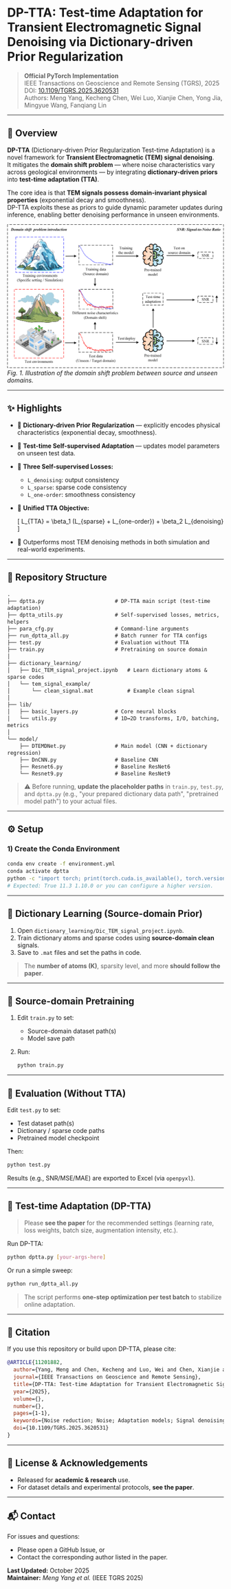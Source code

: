 # DP-TTA: Test-time Adaptation for Transient Electromagnetic Signal Denoising via Dictionary-driven Prior Regularization

> **Official PyTorch Implementation**  
> IEEE Transactions on Geoscience and Remote Sensing (TGRS), 2025  
> DOI: [10.1109/TGRS.2025.3620531](https://doi.org/10.1109/TGRS.2025.3620531)  
> Authors: Meng Yang, Kecheng Chen, Wei Luo, Xianjie Chen, Yong Jia, Mingyue Wang, Fanqiang Lin  

---

## 🧠 Overview

**DP-TTA** (Dictionary-driven Prior Regularization Test-time Adaptation) is a novel framework for **Transient Electromagnetic (TEM) signal denoising**.  
It mitigates the **domain shift problem** — where noise characteristics vary across geological environments — by integrating **dictionary-driven priors** into **test-time adaptation (TTA)**.  

The core idea is that **TEM signals possess domain-invariant physical properties** (exponential decay and smoothness).  
DP-TTA exploits these as priors to guide dynamic parameter updates during inference, enabling better denoising performance in unseen environments.

![Domain shift problem introduction](domain-shift.png)  
*Fig. 1. Illustration of the domain shift problem between source and unseen domains.*

---

## ✨ Highlights

- 🔹 **Dictionary-driven Prior Regularization** — explicitly encodes physical characteristics (exponential decay, smoothness).
- 🔹 **Test-time Self-supervised Adaptation** — updates model parameters on unseen test data.
- 🔹 **Three Self-supervised Losses:**
  - `L_denoising`: output consistency  
  - `L_sparse`: sparse code consistency  
  - `L_one-order`: smoothness consistency  
- 🔹 **Unified TTA Objective:**

  \[
  L_{TTA} = \beta_1 (L_{sparse} + L_{one-order}) + \beta_2 L_{denoising}
  \]

- 🔹 Outperforms most TEM denoising methods in both simulation and real-world experiments.

---

## 📁 Repository Structure

```text
.
├── dptta.py                       # DP-TTA main script (test-time adaptation)
├── dptta_utils.py                 # Self-supervised losses, metrics, helpers
├── para_cfg.py                    # Command-line arguments
├── run_dptta_all.py               # Batch runner for TTA configs
├── test.py                        # Evaluation without TTA
├── train.py                       # Pretraining on source domain
│
├── dictionary_learning/
│   ├── Dic_TEM_signal_project.ipynb   # Learn dictionary atoms & sparse codes
│   └── tem_signal_example/
│       └── clean_signal.mat           # Example clean signal
│
├── lib/
│   ├── basic_layers.py            # Core neural blocks
│   └── utils.py                   # 1D↔2D transforms, I/O, batching, metrics
│
└── model/
    ├── DTEMDNet.py                # Main model (CNN + dictionary regression)
    ├── DnCNN.py                   # Baseline CNN
    ├── Resnet6.py                 # Baseline ResNet6
    └── Resnet9.py                 # Baseline ResNet9
```

> ⚠️ Before running, **update the placeholder paths** in `train.py`, `test.py`, and `dptta.py` (e.g., "your prepared dictionary data path", "pretrained model path") to your actual files.

---

## ⚙️ Setup

### 1) Create the Conda Environment

```bash
conda env create -f environment.yml
conda activate dptta
python -c "import torch; print(torch.cuda.is_available(), torch.version.cuda, torch.__version__)"
# Expected: True 11.3 1.10.0 or you can configure a higher version.
```

---

## 🧩 Dictionary Learning (Source-domain Prior)

1. Open `dictionary_learning/Dic_TEM_signal_project.ipynb`.  
2. Train dictionary atoms and sparse codes using **source-domain clean** signals.  
3. Save to `.mat` files and set the paths in code.

> The **number of atoms (K)**, sparsity level, and more **should follow the paper**.

---

## 🧠 Source-domain Pretraining

1. Edit `train.py` to set:  
   - Source-domain dataset path(s)  
   - Model save path  

2. Run:

   ```bash
   python train.py
   ```

---

## 🧪 Evaluation (Without TTA)

Edit `test.py` to set:  
- Test dataset path(s)  
- Dictionary / sparse code paths  
- Pretrained model checkpoint  

Then:

```bash
python test.py
```

Results (e.g., SNR/MSE/MAE) are exported to Excel (via `openpyxl`).

---

## 🚀 Test-time Adaptation (DP-TTA)

> Please **see the paper** for the recommended settings (learning rate, loss weights, batch size, augmentation intensity, etc.).

Run DP-TTA:

```bash
python dptta.py [your-args-here]
```

Or run a simple sweep:

```bash
python run_dptta_all.py
```

> The script performs **one-step optimization per test batch** to stabilize online adaptation.

---

## 📘 Citation

If you use this repository or build upon DP-TTA, please cite:

```bibtex
@ARTICLE{11201882,
  author={Yang, Meng and Chen, Kecheng and Luo, Wei and Chen, Xianjie and Jia, Yong and Wang, Mingyue and Lin, Fanqiang},
  journal={IEEE Transactions on Geoscience and Remote Sensing}, 
  title={DP-TTA: Test-time Adaptation for Transient Electromagnetic Signal Denoising via Dictionary-driven Prior Regularization}, 
  year={2025},
  volume={},
  number={},
  pages={1-1},
  keywords={Noise reduction; Noise; Adaptation models; Signal denoising; Training; Mathematical models; Data models; Signal processing algorithms; Signal to noise ratio; Electromagnetics; Transient Electromagnetic Signals Denoising; Dictionary Learning; Test-time Adaptation; Deep Learning},
  doi={10.1109/TGRS.2025.3620531}
}
```

---

## 📜 License & Acknowledgements

- Released for **academic & research** use.  
- For dataset details and experimental protocols, **see the paper**.  

---

## 📬 Contact

For issues and questions:  
- Please open a GitHub Issue, or  
- Contact the corresponding author listed in the paper.

**Last Updated:** October 2025  
**Maintainer:** *Meng Yang et al.* (IEEE TGRS 2025)
